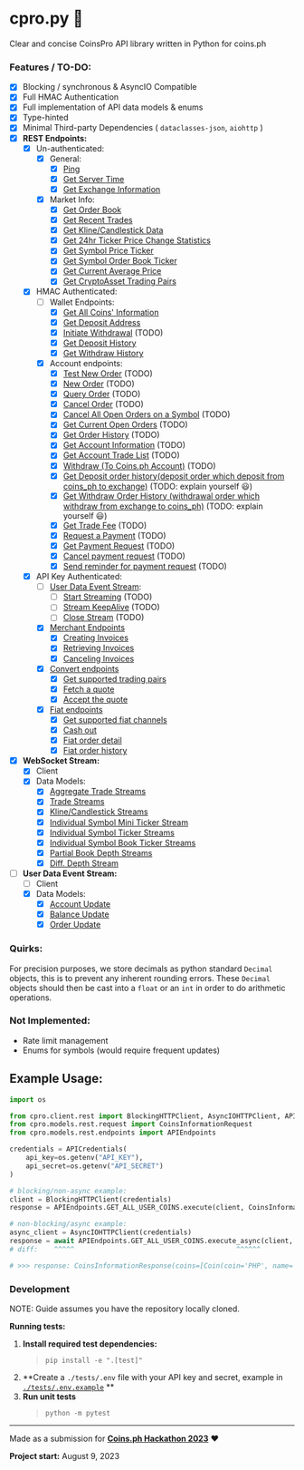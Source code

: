 # cpro.py 🐍

Clear and concise CoinsPro API library written in Python for coins.ph

### Features / TO-DO:

- [X] Blocking / synchronous & AsyncIO Compatible
- [X] Full HMAC Authentication
- [X] Full implementation of API data models & enums
- [X] Type-hinted
- [X] Minimal Third-party Dependencies ( `dataclasses-json`, `aiohttp` )
- [X] **REST Endpoints:**
    - [X] Un-authenticated:
        - [X] General:
            - [X] [Ping](https://coins-docs.github.io/rest-api/#test-connectivity)
            - [X] [Get Server Time](https://coins-docs.github.io/rest-api/#check-server-time)
            - [X] [Get Exchange Information](https://coins-docs.github.io/rest-api/#exchange-information)
        - [X] Market Info:
            - [X] [Get Order Book](https://coins-docs.github.io/rest-api/#order-book)
            - [X] [Get Recent Trades](https://coins-docs.github.io/rest-api/#recent-trades-list)
            - [X] [Get Kline/Candlestick Data](https://coins-docs.github.io/rest-api/#klinecandlestick-data)
            - [X] [Get 24hr Ticker Price Change Statistics](https://coins-docs.github.io/rest-api/#24hr-ticker-price-change-statistics)
            - [X] [Get Symbol Price Ticker](https://coins-docs.github.io/rest-api/#symbol-order-book-ticker)
            - [X] [Get Symbol Order Book Ticker](https://coins-docs.github.io/rest-api/#symbol-order-book-ticker)
            - [X] [Get Current Average Price](https://coins-docs.github.io/rest-api/#current-average-price)
            - [X] [Get CryptoAsset Trading Pairs](https://coins-docs.github.io/rest-api/#cryptoasset-trading-pairs)
    - [X] HMAC Authenticated:
        - [ ] Wallet Endpoints:
            - [X] [Get All Coins' Information](https://coins-docs.github.io/rest-api/#all-coins-information-user_data)
            - [X] [Get Deposit Address](https://coins-docs.github.io/rest-api/#deposit-address-user_data)
            - [X] [Initiate Withdrawal](https://coins-docs.github.io/rest-api/#withdrawuser_data) (TODO)
            - [X] [Get Deposit History](https://coins-docs.github.io/rest-api/#deposit-history-user_data)
            - [X] [Get Withdraw History](https://coins-docs.github.io/rest-api/#withdraw-history-user_data)
        - [X] Account endpoints:
            - [X] [Test New Order](https://coins-docs.github.io/rest-api/#test-new-order-trade) (TODO)
            - [X] [New Order](https://coins-docs.github.io/rest-api/#new-order--trade) (TODO)
            - [X] [Query Order](https://coins-docs.github.io/rest-api/#query-order-user_data) (TODO)
            - [X] [Cancel Order](https://coins-docs.github.io/rest-api/#cancel-order-trade) (TODO)
            - [X] [Cancel All Open Orders on a Symbol](https://coins-docs.github.io/rest-api/#cancel-all-open-orders-on-a-symbol-trade) (TODO)
            - [X] [Get Current Open Orders](https://coins-docs.github.io/rest-api/#current-open-orders-user_data) (TODO)
            - [X] [Get Order History](https://coins-docs.github.io/rest-api/#history-orders-user_data) (TODO)
            - [X] [Get Account Information](https://coins-docs.github.io/rest-api/#account-information-user_data) (TODO)
            - [X] [Get Account Trade List](https://coins-docs.github.io/rest-api/#account-trade-list-user_data) (TODO)
            - [X] [Withdraw (To Coins.ph Account)](https://coins-docs.github.io/rest-api/#withdraw-to-coins_ph-account-user_data) (TODO)
            - [X] [Get Deposit order history(deposit order which deposit from coins_ph to exchange)](https://coins-docs.github.io/rest-api/#deposit-order-historydeposit-order-which-deposit-from-coins_ph-to-exchange-user_data) (TODO: explain yourself 😃)
            - [X] [Get Withdraw Order History (withdrawal order which withdraw from exchange to coins_ph)](https://coins-docs.github.io/rest-api/#withdraw-order-history-withdrawal-order-which-withdraw-from-exchange-to-coins_ph-user_data) (TODO: explain yourself 😃)
            - [X] [Get Trade Fee](https://coins-docs.github.io/rest-api/#trade-fee-user_data) (TODO)
            - [X] [Request a Payment](https://coins-docs.github.io/rest-api/#payment-request-user_data) (TODO)
            - [X] [Get Payment Request](https://coins-docs.github.io/rest-api/#get-payment-request) (TODO)
            - [X] [Cancel payment request](https://coins-docs.github.io/rest-api/#cancel-payment-request) (TODO)
            - [X] [Send reminder for payment request](https://coins-docs.github.io/rest-api/#send-reminder-for-payment-request) (TODO)
    - [X] API Key Authenticated:
        - [ ] [User Data Event Stream](https://coins-docs.github.io/user-data-stream/):
            - [ ] [Start Streaming](https://coins-docs.github.io/rest-api/#start-user-data-stream-user_stream) (TODO)
            - [ ] [Stream KeepAlive](https://coins-docs.github.io/rest-api/#keepalive-user-data-stream-user_stream) (TODO)
            - [ ] [Close Stream](https://coins-docs.github.io/rest-api/#close-user-data-stream-user_stream) (TODO)
        - [X] [Merchant Endpoints](https://coins-docs.github.io/rest-api/#merchant-endpoints)
          - [X] [Creating Invoices](https://coins-docs.github.io/rest-api/#creating-invoices)
          - [X] [Retrieving Invoices](https://coins-docs.github.io/rest-api/#retrieving-invoices)
          - [X] [Canceling Invoices](https://coins-docs.github.io/rest-api/#canceling-invoices)
        - [X] [Convert endpoints](https://coins-docs.github.io/rest-api/#convert-endpoints)
          - [X] [Get supported trading pairs](https://coins-docs.github.io/rest-api/#get-supported-trading-pairs)
          - [X] [Fetch a quote](https://coins-docs.github.io/rest-api/#fetch-a-quote)
          - [X] [Accept the quote](https://coins-docs.github.io/rest-api/#accept-the-quote)
        - [X] [Fiat endpoints](https://coins-docs.github.io/rest-api/#fiat-endpoints)
          - [X] [Get supported fiat channels](https://coins-docs.github.io/rest-api/#get-supported-fiat-channels)
          - [X] [Cash out](https://coins-docs.github.io/rest-api/#cash-out)
          - [X] [Fiat order detail](https://coins-docs.github.io/rest-api/#fiat-order-detail)
          - [X] [Fiat order history](https://coins-docs.github.io/rest-api/#fiat-order-history)
- [X] **WebSocket Stream:**
    - [X] Client
    - [X] Data Models:
      - [X] [Aggregate Trade Streams](https://coins-docs.github.io/web-socket-streams/#aggregate-trade-streams)
      - [X] [Trade Streams](https://coins-docs.github.io/web-socket-streams/#trade-streams)
      - [X] [Kline/Candlestick Streams](https://coins-docs.github.io/web-socket-streams/#klinecandlestick-streams)
      - [X] [Individual Symbol Mini Ticker Stream](https://coins-docs.github.io/web-socket-streams/#individual-symbol-mini-ticker-stream)
      - [X] [Individual Symbol Ticker Streams](https://coins-docs.github.io/web-socket-streams/#individual-symbol-ticker-streams)
      - [X] [Individual Symbol Book Ticker Streams](https://coins-docs.github.io/web-socket-streams/#individual-symbol-book-ticker-streams)
      - [X] [Partial Book Depth Streams](https://coins-docs.github.io/web-socket-streams/#partial-book-depth-streams)
      - [X] [Diff. Depth Stream](https://coins-docs.github.io/web-socket-streams/#diff-depth-stream)
- [ ] **User Data Event Stream:**
    - [ ] Client
    - [X] Data Models:
      - [X] [Account Update](https://coins-docs.github.io/user-data-stream/#account-update)
      - [X] [Balance Update](https://coins-docs.github.io/user-data-stream/#balance-update)
      - [X] [Order Update](https://coins-docs.github.io/user-data-stream/#order-update)

### Quirks:

For precision purposes, we store decimals as python standard `Decimal` objects, this is to prevent any inherent
rounding errors. These `Decimal` objects should then be cast into a `float` or an `int` in order to do arithmetic 
operations.

### Not Implemented:

- Rate limit management
- Enums for symbols (would require frequent updates)

## Example Usage:

```py
import os

from cpro.client.rest import BlockingHTTPClient, AsyncIOHTTPClient, APICredentials
from cpro.models.rest.request import CoinsInformationRequest
from cpro.models.rest.endpoints import APIEndpoints

credentials = APICredentials(
    api_key=os.getenv("API_KEY"),
    api_secret=os.getenv("API_SECRET")
)

# blocking/non-async example:
client = BlockingHTTPClient(credentials)
response = APIEndpoints.GET_ALL_USER_COINS.execute(client, CoinsInformationRequest())

# non-blocking/async example:
async_client = AsyncIOHTTPClient(credentials)
response = await APIEndpoints.GET_ALL_USER_COINS.execute_async(client, CoinsInformationRequest())
# diff:    ^^^^^                                        ^^^^^^

# >>> response: CoinsInformationResponse(coins=[Coin(coin='PHP', name='PHP', ... )])
```

### Development

NOTE: Guide assumes you have the repository locally cloned.

**Running tests:**

1. **Install required test dependencies:**
   > `pip install -e ".[test]"`
2. **Create a `./tests/.env` file with your API key and secret, example in [`./tests/.env.example`](/tests/.env.example)
   **
3. **Run unit tests**
   > `python -m pytest`

---

Made as a submission for **[Coins.ph Hackathon 2023](https://coins.ph/blog/join-the-coins-ph-hackathon/)** ❤️

**Project start:** August 9, 2023